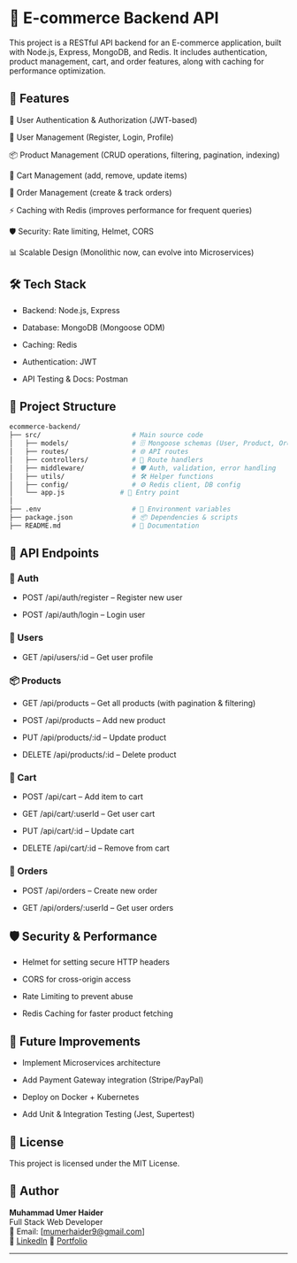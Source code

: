 
# 🛒 E-commerce Backend API

This project is a RESTful API backend for an E-commerce application, built with Node.js, Express, MongoDB, and Redis.
It includes authentication, product management, cart, and order features, along with caching for performance optimization.


## 🚀 Features

🔑 User Authentication & Authorization (JWT-based)

👤 User Management (Register, Login, Profile)

📦 Product Management (CRUD operations, filtering, pagination, indexing)

🛒 Cart Management (add, remove, update items)

📑 Order Management (create & track orders)

⚡ Caching with Redis (improves performance for frequent queries)

🛡️ Security: Rate limiting, Helmet, CORS

📊 Scalable Design (Monolithic now, can evolve into Microservices)


## 🛠️ Tech Stack

- Backend: Node.js, Express

- Database: MongoDB (Mongoose ODM)

- Caching: Redis

- Authentication: JWT

- API Testing & Docs: Postman

## 📂 Project Structure

```bash
ecommerce-backend/
├── src/                       # Main source code
│   ├── models/                # 🗄️ Mongoose schemas (User, Product, Order, Cart)
│   ├── routes/                # 🌐 API routes
│   ├── controllers/           # 🎯 Route handlers
│   ├── middleware/            # 🛡️ Auth, validation, error handling
│   ├── utils/                 # 🛠️ Helper functions
│   ├── config/                # ⚙️ Redis client, DB config
│   └── app.js              # 🚀 Entry point
│
├── .env                       # 🔐 Environment variables
├── package.json               # 📦 Dependencies & scripts
├── README.md                  # 📘 Documentation
```

## 📖 API Endpoints

### 🔑 Auth

- POST /api/auth/register – Register new user

- POST /api/auth/login – Login user

### 👤 Users

- GET /api/users/:id – Get user profile

### 📦 Products
- GET /api/products – Get all products (with pagination & filtering)

- POST /api/products – Add new product

- PUT /api/products/:id – Update product

- DELETE /api/products/:id – Delete product

### 🛒 Cart

- POST /api/cart – Add item to cart

- GET /api/cart/:userId – Get user cart

- PUT /api/cart/:id – Update cart

- DELETE /api/cart/:id – Remove from cart

### 📑 Orders

- POST /api/orders – Create new order

- GET /api/orders/:userId – Get user orders

## 🛡️ Security & Performance

- Helmet for setting secure HTTP headers

- CORS for cross-origin access

- Rate Limiting to prevent abuse

- Redis Caching for faster product fetching

## 📌 Future Improvements

- Implement Microservices architecture

- Add Payment Gateway integration (Stripe/PayPal)

- Deploy on Docker + Kubernetes

- Add Unit & Integration Testing (Jest, Supertest)

## 📜 License

This project is licensed under the MIT License.


## 👤 Author

**Muhammad Umer Haider**  
Full Stack Web Developer  
📧 Email: [mumerhaider9@gmail.com]  
🔗 [LinkedIn](http://www.linkedin.com/in/umerhaider-fullstackdeveloper) 🔗 [Portfolio](https://umerhaiderdev.netlify.app/)

---

